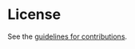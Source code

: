 # License

See the
[guidelines for contributions](https://github.com/oauth-wg/oauth-v2-1/blob/main/CONTRIBUTING.md).
